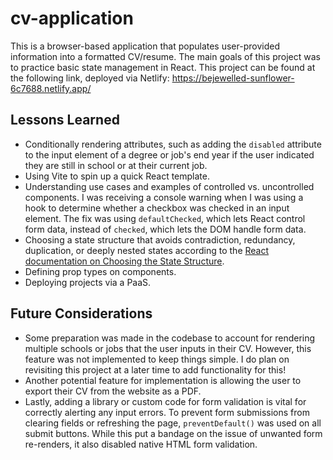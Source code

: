# cv-application

This is a browser-based application that populates user-provided information into a formatted CV/resume. The main goals of this project was to practice basic state management in React. This project can be found at the following link, deployed via Netlify: <https://bejewelled-sunflower-6c7688.netlify.app/>

## Lessons Learned

- Conditionally rendering attributes, such as adding the `disabled` attribute to the input element of a degree or job's end year if the user indicated they are still in school or at their current job.
- Using Vite to spin up a quick React template.
- Understanding use cases and examples of controlled vs. uncontrolled components. I was receiving a console warning when I was using a hook to determine whether a checkbox was checked in an input element. The fix was using `defaultChecked`, which lets React control form data, instead of `checked`, which lets the DOM handle form data.
- Choosing a state structure that avoids contradiction, redundancy, duplication, or deeply nested states according to the [React documentation on Choosing the State Structure](https://react.dev/learn/choosing-the-state-structure).
- Defining prop types on components.
- Deploying projects via a PaaS.

## Future Considerations

- Some preparation was made in the codebase to account for rendering multiple schools or jobs that the user inputs in their CV. However, this feature was not implemented to keep things simple. I do plan on revisiting this project at a later time to add functionality for this!
- Another potential feature for implementation is allowing the user to export their CV from the website as a PDF.
- Lastly, adding a library or custom code for form validation is vital for correctly alerting any input errors. To prevent form submissions from clearing fields or refreshing the page, `preventDefault()` was used on all submit buttons. While this put a bandage on the issue of unwanted form re-renders, it also disabled native HTML form validation.
